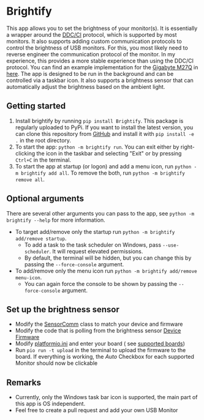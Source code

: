 # Brightify
This app allows you to set the brightness of your monitor(s). It is essentially a wrapper around the [DDC/CI](https://en.wikipedia.org/wiki/Display_Data_Channel#DDC/CI) protocol, which is supported by most monitors.
It also supports adding custom communication protocols to control the brightness of USB monitors. For this, you most likely need to reverse engineer the communication protocol of the monitor. In my experience, this provides a more stable experience than using the DDC/CI protocol.
You can find an example implementation for the [Gigabyte M27Q](https://www.gigabyte.com/Monitor/M27Q) in [here](brightify/monitors/m27q.py).
The app is designed to be run in the background and can be controlled via a taskbar icon. It also supports a brightness sensor that can automatically adjust the brightness based on the ambient light.

## Getting started
1. Install brightify by running `pip install Brightify`. This package is regularly uploaded to PyPi. If you want to install the latest version, you can clone this repository from 
[GitHub](https://github.com/RerikOp/Brightify) and install it with `pip install -e .` in the root directory.
2. To start the app: `python -m brightify run`. You can exit either by right-clicking the icon in the taskbar and
   selecting "Exit" or by pressing `Ctrl+C` in the terminal.
3. To start the app at startup (or logon) and add a menu icon, run `python -m brightify add all`. To remove the both, run
   `python -m brightify remove all`.

## Optional arguments
There are several other arguments you can pass to the app, see `python -m brightify --help` for more information.
- To target add/remove only the startup run `python -m brightify add/remove startup`.
   - To add a task to the task scheduler on Windows, pass `--use-scheduler`. It will request elevated permissions.
   - By default, the terminal will be hidden, but you can change this by passing the `--force-console` argument.
- To add/remove only the menu icon run `python -m brightify add/remove menu-icon`.
   - You can again force the console to be shown by passing the `--force-console` argument.

## Set up the brightness sensor
- Modify the [SensorComm](brightify/SensorComm.py) class to match your device and firmware
- Modify the code that is polling from the brightness sensor [Device Firmware](brightify/sensor_firmware/src)
- Modify [platformio.ini](brightify/sensor_firmware/platformio.ini) and enter your board (
   see [supported boards](https://docs.platformio.org/en/latest/boards/index.html))
- Run `pio run -t upload` in the terminal to upload the firmware to the board.
   If everything is working, the *Auto* Checkbox for each supported Monitor should now be clickable

## Remarks
- Currently, only the Windows task bar icon is supported, the main part of this app is OS independent.
- Feel free to create a pull request and add your own USB Monitor


